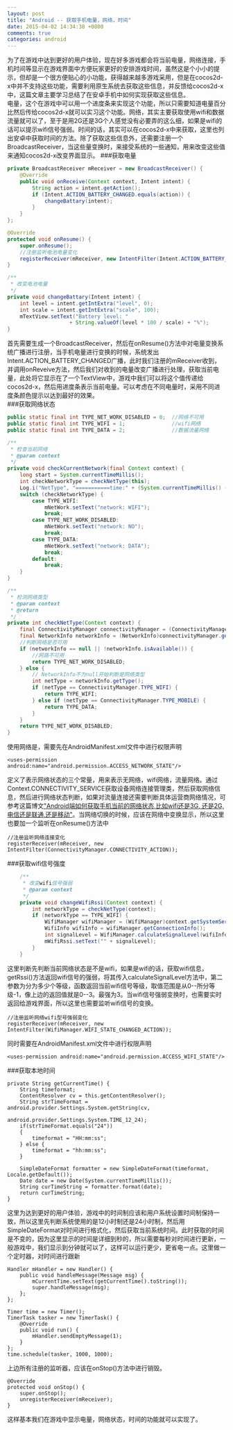 ```yaml
---
layout: post
title: "Android -- 获取手机电量，网络，时间"
date: 2015-04-02 14:34:38 +0800
comments: true
categories: android
---
```

为了在游戏中达到更好的用户体验，现在好多游戏都会将当前电量，网络连接，手机时间等显示在游戏界面中方便玩家更好的安排游戏时间，虽然这是个小小的提示，但却是一个很方便贴心的小功能，获得越来越多游戏采用，但是在cocos2d-x中并不支持这些功能，需要利用原生系统去获取这些信息，并反馈给cocos2d-x中，这篇文章主要学习总结了在安卓手机中如何实现获取这些信息。    
电量，这个在游戏中可以用一个进度条来实现这个功能，所以只需要知道电量百分比然后传给cocos2d-x就可以实习这个功能。网络，其实主要获取使用wifi和数据流量就可以了，至于是用2G还是3G个人感觉没有必要弄的这么细，如果是wifi的话可以提示wifi信号强弱。时间的话，其实可以在cocos2d-x中来获取，这里也列出安卓中获取时间的方法。除了获取这些信息外，还需要注册一个BroadcastReceiver，当这些量变换时，来接受系统的一些通知，用来改变这些值来通知cocos2d-x改变界面显示。<!--more-->
###获取电量
```java
private BroadcastReceiver mReceiver = new BroadcastReceiver() {
    @Override
    public void onReceive(Context context, Intent intent) {
        String action = intent.getAction();
        if (Intent.ACTION_BATTERY_CHANGED.equals(action)) {
            changeBattary(intent);     
        }
    }
};

@Override
protected void onResume() {
    super.onResume();
    //注册监听电池电量变化
    registerReceiver(mReceiver, new IntentFilter(Intent.ACTION_BATTERY_CHANGED));
}

/**
 * 改变电池电量
 */
private void changeBattary(Intent intent) {
    int level = intent.getIntExtra("level", 0);
    int scale = intent.getIntExtra("scale", 100);
    mTextView.setText("Battery level: "
                    + String.valueOf(level * 100 / scale) + "%");
}
```    
首先需要生成一个BroadcastReceiver，然后在onResume()方法中对电量变换系统广播进行注册，当手机电量进行变换的时候，系统发出Intent.ACTION_BATTERY_CHANGED广播，此时我们注册的mReceiver收到，并调用onReveive方法，然后我们对收到的电量改变广播进行处理，获取当前电量，此处将它显示在了一个TextView中，游戏中我们可以将这个值传递给cocos2d-x，然后用进度条表示当前电量。可以考虑在不同电量时，采用不同进度条颜色提示以达到最好的效果。   
###获取网络状态
```java
public static final int TYPE_NET_WORK_DISABLED = 0;  //网络不可用
public static final int TYPE_WIFI = 1;               //wifi网络
public static final int TYPE_DATA = 2;               //数据流量网络

/**
 * 检查当前网络
 * @param context
 */
private void checkCurrentNetwork(final Context context) {
    long start = System.currentTimeMillis();
    int checkNetworkType = checkNetType(this);
    Log.i("NetType", "===========time:" + (System.currentTimeMillis() - start));
    switch (checkNetworkType) {
        case TYPE_WIFI:
            mNetWork.setText("network: WIFI");
            break;
        case TYPE_NET_WORK_DISABLED:
            mNetWork.setText("network: NO");
            break;
        case TYPE_DATA:
            mNetWork.setText("network: DATA");
            break;
        default:
            break;
    }
}

/**
 * 检测网络类型
 * @param context
 * @return
 */
private int checkNetType(Context context) {
    final ConnectivityManager connectivityManager = (ConnectivityManager)context.getSystemService(Context.CONNECTIVITY_SERVICE);
    final NetworkInfo networkInfo = (NetworkInfo)connectivityManager.getActiveNetworkInfo();
    //判断网络是否可用
    if (networkInfo == null || !networkInfo.isAvailable()) {
        //网路不可用
        return TYPE_NET_WORK_DISABLED;
    } else {
        // NetworkInfo不为null开始判断是网络类型
        int netType = networkInfo.getType();
        if (netType == ConnectivityManager.TYPE_WIFI) {
            return TYPE_WIFI;
        } else if (netType == ConnectivityManager.TYPE_MOBILE) {
            return TYPE_DATA;
        }
    }
    return TYPE_NET_WORK_DISABLED;
}
```
使用网络是，需要先在AndroidManifest.xml文件中进行权限声明
```
<uses-permission android:name="android.permission.ACCESS_NETWORK_STATE"/>
```    
定义了表示网络状态的三个常量，用来表示无网络，wifi网络，流量网络。通过Context.CONNECTIVITY_SERVICE获取设备网络连接管理类，然后获取网络信息，然后进行网络状态判断，如果对流量连接还需要判断具体运营商网络情况，可参考这篇博文["Android端如何获取手机当前的网络状态,比如wifi还是3G, 还是2G, 电信还是联通,还是移动"](http://blog.csdn.net/yinkai1205/article/details/8983861)。当网络切换的时候，应该在网络中变换显示，所以这里也要加一个监听在onResume()方法中
```
//注册监听网络连接变化
registerReceiver(mReceiver, new IntentFilter(ConnectivityManager.CONNECTIVITY_ACTION));
```
###获取wifi信号强度
```java
    /**
     * 改变wifi信号强弱
     * @param context
     */
    private void changeWifiRssi(Context context) {
        int networkType = checkNetType(context);
        if (networkType == TYPE_WIFI) {
            WifiManager wifiManager = (WifiManager)context.getSystemService(WIFI_SERVICE);
            WifiInfo wifiInfo = wifiManager.getConnectionInfo();
            int signalLevel = WifiManager.calculateSignalLevel(wifiInfo.getRssi(), 4); // 0 -- 3
            mWifiRssi.setText("" + signalLevel);
        }
    }
```
这里判断先判断当前网络状态是不是wifi，如果是wifi的话，获取wifi信息，getRssi()方法返回wifi信号的强弱，将其传入calculateSignalLevel方法中，第二参数为分为多少个等级，函数返回当前wifi信号等级，取值范围是从0--所分等级-1，像上边的返回值就是0--3。最强为3。当wifi信号强弱变换时，也需要实时返回给游戏界面，所以这里也需要监听wifi信号的变换。   
```
//注册监听网络wifi型号强弱变化
registerReceiver(mReceiver, new IntentFilter(WifiManager.WIFI_STATE_CHANGED_ACTION));
```
同时需要在AndroidManifest.xml文件中进行权限声明
```
<uses-permission android:name="android.permission.ACCESS_WIFI_STATE"/>
```
###获取本地时间
```
private String getCurrentTime() {
    String timeformat;
    ContentResolver cv = this.getContentResolver();
    String strTimeFormat = android.provider.Settings.System.getString(cv,
                                       android.provider.Settings.System.TIME_12_24);
    if(strTimeFormat.equals("24"))
    {
        timeformat = "HH:mm:ss";
    } else {
        timeformat = "hh:mm:ss";
    }
    
    SimpleDateFormat formatter = new SimpleDateFormat(timeformat, Locale.getDefault());
    Date date = new Date(System.currentTimeMillis());
    String curTimeString = formatter.format(date);
    return curTimeString;
}
```
这里为达到更好的用户体验，游戏中的时间制应该和用户系统设置时间制保持一致，所以这里先判断系统使用的是12小时制还是24小时制，然后用SimpleDateFormat对时间进行格式化，然后获取当前系统时间。此时获取的时间是不变的，因为这里显示的时间是详细到秒的，所以需要每秒对时间进行更新，一般游戏中，我们显示到分钟就可以了，这样可以运行更少，更省电一点。这里做一个定时器，对时间进行跟新
```
Handler mHandler = new Handler() {
    public void handleMessage(Message msg) {
        mCurrentTime.setText(getCurrentTime().toString());
        super.handleMessage(msg);
    };
};

Timer time = new Timer();
TimerTask tasker = new TimerTask() {
    @Override
    public void run() {
        mHandler.sendEmptyMessage(1);
    }
};
time.schedule(tasker, 1000, 1000);
```


上边所有注册的监听器，应该在onStop()方法中进行销毁。
```
@Override
protected void onStop() {
    super.onStop();
    unregisterReceiver(mReceiver);
}
```
这样基本我们在游戏中显示电量，网络状态，时间的功能就可以实现了。

